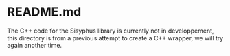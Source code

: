 # README.md

The C++ code for the Sisyphus library is currently not in developpement, this directory is from a previous attempt to create a C++ wrapper, we will try again another time.
